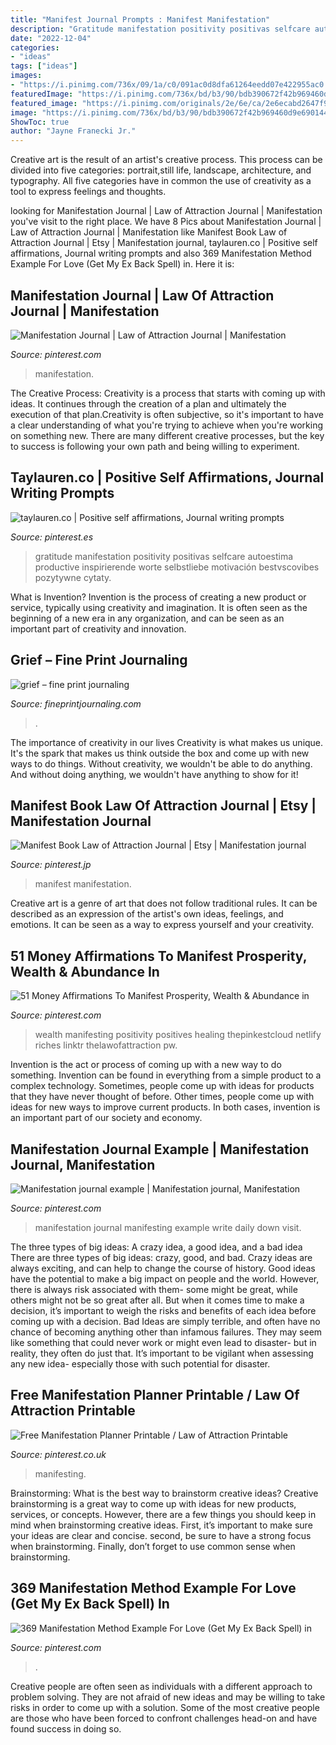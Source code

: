 ```yaml
---
title: "Manifest Journal Prompts : Manifest Manifestation"
description: "Gratitude manifestation positivity positivas selfcare autoestima productive inspirierende worte selbstliebe motivación bestvscovibes pozytywne cytaty"
date: "2022-12-04"
categories:
- "ideas"
tags: ["ideas"]
images:
- "https://i.pinimg.com/736x/09/1a/c0/091ac0d8dfa61264eedd07e422955ac0.jpg"
featuredImage: "https://i.pinimg.com/736x/bd/b3/90/bdb390672f42b969460d9e690144de43.jpg"
featured_image: "https://i.pinimg.com/originals/2e/6e/ca/2e6ecabd2647f954dd8545edb6a64867.jpg"
image: "https://i.pinimg.com/736x/bd/b3/90/bdb390672f42b969460d9e690144de43.jpg"
ShowToc: true
author: "Jayne Franecki Jr."
---
```



Creative art is the result of an artist's creative process. This process can be divided into five categories: portrait,still life, landscape, architecture, and typography. All five categories have in common the use of creativity as a tool to express feelings and thoughts.

	

		
looking for Manifestation Journal | Law of Attraction Journal | Manifestation you've visit to the right place. We have 8 Pics about Manifestation Journal | Law of Attraction Journal | Manifestation like Manifest Book Law of Attraction Journal | Etsy | Manifestation journal, taylauren.co | Positive self affirmations, Journal writing prompts and also 369 Manifestation Method Example For Love (Get My Ex Back Spell) in. Here it is:
		
    
## Manifestation Journal | Law Of Attraction Journal | Manifestation

<img loading=lazy src="https://i.pinimg.com/originals/8c/5e/b1/8c5eb1cc5d2507f4c6f158dde7d626e0.png" onerror="this.onerror=null;this.src='https://tse1.mm.bing.net/th?id=OIP.1lSL3NXPOQi5wclP7Nt05gHaNl&amp;pid=15.1';" alt="Manifestation Journal | Law of Attraction Journal | Manifestation">

_Source: pinterest.com_

>manifestation. 

	

The Creative Process:
Creativity is a process that starts with coming up with ideas. It continues through the creation of a plan and ultimately the execution of that plan.Creativity is often subjective, so it's important to have a clear understanding of what you're trying to achieve when you're working on something new. There are many different creative processes, but the key to success is following your own path and being willing to experiment.

    
## Taylauren.co | Positive Self Affirmations, Journal Writing Prompts

<img loading=lazy src="https://i.pinimg.com/736x/09/1a/c0/091ac0d8dfa61264eedd07e422955ac0.jpg" onerror="this.onerror=null;this.src='https://tse3.mm.bing.net/th?id=OIP.j8pkTmPmnQF5doRaN4TIwQHaLH&amp;pid=15.1';" alt="taylauren.co | Positive self affirmations, Journal writing prompts">

_Source: pinterest.es_

>gratitude manifestation positivity positivas selfcare autoestima productive inspirierende worte selbstliebe motivación bestvscovibes pozytywne cytaty. 

	

What is Invention?
Invention is the process of creating a new product or service, typically using creativity and imagination. It is often seen as the beginning of a new era in any organization, and can be seen as an important part of creativity and innovation.

    
## Grief – Fine Print Journaling

<img loading=lazy src="https://i0.wp.com/www.fineprintjournaling.com/wp-content/uploads/2020/02/Grief2.0.png?resize=660%2C990" onerror="this.onerror=null;this.src='https://tse2.mm.bing.net/th?id=OIP.jbY2ucCJCtZDM_YADe-04AHaLH&amp;pid=15.1';" alt="grief – fine print journaling">

_Source: fineprintjournaling.com_

>. 

	

The importance of creativity in our lives
Creativity is what makes us unique. It's the spark that makes us think outside the box and come up with new ways to do things. Without creativity, we wouldn't be able to do anything. And without doing anything, we wouldn't have anything to show for it!

    
## Manifest Book Law Of Attraction Journal | Etsy | Manifestation Journal

<img loading=lazy src="https://i.pinimg.com/originals/4c/10/57/4c1057c4b4aa9e1947ce220610fb67b7.png" onerror="this.onerror=null;this.src='https://tse3.mm.bing.net/th?id=OIP.pRAw7-zv9-q9kY9uU0aHNQHaJQ&amp;pid=15.1';" alt="Manifest Book Law of Attraction Journal | Etsy | Manifestation journal">

_Source: pinterest.jp_

>manifest manifestation. 

	

Creative art is a genre of art that does not follow traditional rules. It can be described as an expression of the artist's own ideas, feelings, and emotions. It can be seen as a way to express yourself and your creativity.

    
## 51 Money Affirmations To Manifest Prosperity, Wealth &amp; Abundance In

<img loading=lazy src="https://i.pinimg.com/originals/2e/6e/ca/2e6ecabd2647f954dd8545edb6a64867.jpg" onerror="this.onerror=null;this.src='https://tse4.mm.bing.net/th?id=OIP.Sdh__po3a85VxgDCF5DbqgHaO0&amp;pid=15.1';" alt="51 Money Affirmations To Manifest Prosperity, Wealth &amp; Abundance in">

_Source: pinterest.com_

>wealth manifesting positivity positives healing thepinkestcloud netlify riches linktr thelawofattraction pw. 

	

Invention is the act or process of coming up with a new way to do something. Invention can be found in everything from a simple product to a complex technology. Sometimes, people come up with ideas for products that they have never thought of before. Other times, people come up with ideas for new ways to improve current products. In both cases, invention is an important part of our society and economy.

    
## Manifestation Journal Example | Manifestation Journal, Manifestation

<img loading=lazy src="https://i.pinimg.com/736x/8f/01/c7/8f01c706e8cccc29e1b0db56af67f43c.jpg" onerror="this.onerror=null;this.src='https://tse1.mm.bing.net/th?id=OIP.5Yda06NqO1oORksOojG5cwHaKe&amp;pid=15.1';" alt="Manifestation journal example | Manifestation journal, Manifestation">

_Source: pinterest.com_

>manifestation journal manifesting example write daily down visit. 

	

The three types of big ideas: A crazy idea, a good idea, and a bad idea
There are three types of big ideas: crazy, good, and bad. Crazy ideas are always exciting, and can help to change the course of history. Good ideas have the potential to make a big impact on people and the world. However, there is always risk associated with them- some might be great, while others might not be so great after all. But when it comes time to make a decision, it’s important to weigh the risks and benefits of each idea before coming up with a decision.
Bad Ideas are simply terrible, and often have no chance of becoming anything other than infamous failures. They may seem like something that could never work or might even lead to disaster- but in reality, they often do just that. It’s important to be vigilant when assessing any new idea- especially those with such potential for disaster.

    
## Free Manifestation Planner Printable / Law Of Attraction Printable

<img loading=lazy src="https://i.pinimg.com/736x/bd/b3/90/bdb390672f42b969460d9e690144de43.jpg" onerror="this.onerror=null;this.src='https://tse4.mm.bing.net/th?id=OIP.KFZHvqUHd2s5jsuex1UAhgHaLG&amp;pid=15.1';" alt="Free Manifestation Planner Printable / Law of Attraction Printable">

_Source: pinterest.co.uk_

>manifesting. 

	

Brainstorming: What is the best way to brainstorm creative ideas?
Creative brainstorming is a great way to come up with ideas for new products, services, or concepts. However, there are a few things you should keep in mind when brainstorming creative ideas. First, it’s important to make sure your ideas are clear and concise. second, be sure to have a strong focus when brainstorming. Finally, don’t forget to use common sense when brainstorming.

    
## 369 Manifestation Method Example For Love (Get My Ex Back Spell) In

<img loading=lazy src="https://i.pinimg.com/736x/0a/d6/0e/0ad60e688ce36ad57bed2de26cfc281f.jpg" onerror="this.onerror=null;this.src='https://tse2.mm.bing.net/th?id=OIP.YmmB0Iwfhz1RhDdrTqF-qQHaHa&amp;pid=15.1';" alt="369 Manifestation Method Example For Love (Get My Ex Back Spell) in">

_Source: pinterest.com_

>. 

	

Creative people are often seen as individuals with a different approach to problem solving. They are not afraid of new ideas and may be willing to take risks in order to come up with a solution. Some of the most creative people are those who have been forced to confront challenges head-on and have found success in doing so.

